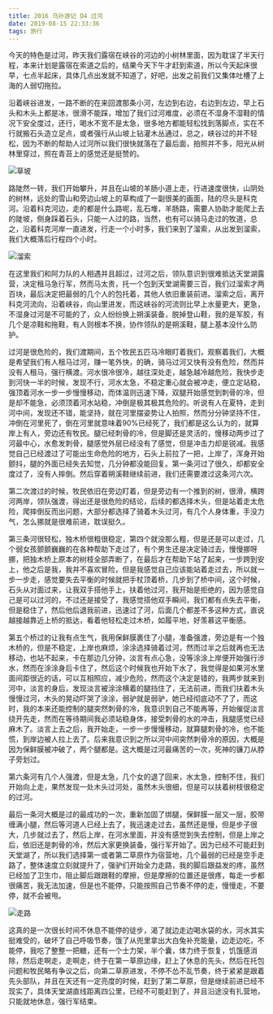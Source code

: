 ```yaml
---
title: 2016 乌孙游记 D4 过河
date: 2019-08-15 22:33:36
tags: 旅行
---
```


今天的特色是过河，昨天我们露宿在峡谷的河边的小树林里面，因为耽误了半天行程，本来计划是露宿在索道之后的，结果今天下午才赶到索道，所以今天起床很早，七点半起床，具体几点出发就不知道了，好吧，出发之前我们又集体吐槽了上海的人弱切拖拉。

沿着峡谷进发，一路不断的在来回渡那条小河，左边到右边，右边到左边，早上石头和木头上都是冰，很滑不能踩，增加了我们过河难度，必须在不湿身不湿鞋的情况下安全度过，还行，喝水不宽不是太急，很多地方都能轻松找到落脚点，实在不行就搬石头造立足点，或者强行从山坡上钻灌木丛通过，总之，峡谷过的并不轻松，因为不断的帮助人过河所以我们很快就落在了最后面，拍照并不多，阳光从树林里穿过，照在青苔上的感觉还是挺赞的。

![草坡](/过河/wusun_grass.jpg)

路陡然一转，我们开始攀升，并且在山坡的羊肠小道上走，行进速度很快，山阴处的树林，远处的雪山和旁边山坡上的草构成了一副很美的画面，陆的尽头是科克河。沿着科克河边，走的都是什么路呢，乱石堆，羊肠路，需要人协助才能爬上去的陡坡，侧身踩着石头，只能一人过的路，当然，也有可以骑马走过的牧道，总之，沿着科克河岸一直进发，行走一个小时多，我们来到了溜索，从出发到溜索，我们大概落后行程四个小时。

![溜索](/过河/wusun_guohe.jpg)

在这里我们和阿力队的人相遇并且超过，过河之后，领队意识到很难抵达天堂湖露营，决定租马急行军，然而马太贵，托一个包到天堂湖需要三百，我们过溜索才两百块，最后决定把最弱的几个人的包托着，其他人依旧重装前进。溜索之后，离开科克河流向，沿着峡谷，向山里进发，而这峡谷的河流则比早上水量更大，更急，不湿身过河是不可能的了，众人纷纷换上朔溪装备，脱掉登山鞋，我的是军胶，有几个是凉鞋和拖鞋，有人则根本不换，协作领队的是朔溪鞋，腿上基本没什么防护。

过河是很危险的，我们渡期间，五个牧民五匹马冷眼盯着我们，观察着我们，大概是希望我们有人租马过河，赚一笔外快，的确，骑马过河又快有没有危险，然而并没有人租马，强行横渡。河水很冷很冷，越往深处走，越急越冷越危险，我快步走到河快一半的时候，发现不行，河水太急，不稳定重心就会被冲走，便立定站稳，强顶着河水一步一步慢慢移动，而体温则迅速下降，双腿开始感觉到刺骨的冷，但是却不能急，必须顶着河水站稳，冲倒是极其极其危险的。听说有人在夏特，走到河中间，发现还不错，能坚持，就在河里摆姿势让人拍照，然而分分钟坚持不住，冲倒在河里死了，倒在河里就意味着90%已经死了，我们都是这么认为的，就算岸上有人，旁边还有牧民。腿已经刺骨的冷，但是脚还是灵活的，慢移动两步过了河最中心，水愈发刺骨，腿感觉外层已经没有了感觉，但是冲击力却是锐减。我感觉自己已经渡过了可能出生命危险的地方，石头上前拉了一把，上岸了，浑身开始颤抖，腿的外面已经失去知觉，几分钟都没能回复。第一条河过了很久，却都安全度过了，没有人摔倒。然后穿着朔溪鞋继续前进，我们还需要渡过这条河六次。

第二次渡过的时候，牧民依旧在旁边盯着，但是旁边有一个推到的树，很滑，横跨河两岸，领队强渡，得出还是很危险的结论，后续的都选择木头，但是站着走太危险，爬摔倒反而出问题，大部分都选择了骑着木头过河，有几个人身体重，手没力气，怎么挪就是很难前进，耽误挺久。

第三条河很轻松，独木桥很粗很稳定，第四个就没那么粗，但是还是可以走过，几个弱女孩颤颤巍巍的在各种帮助下走过了，有个男生还是决定骑过去，慢慢挪呀挪，把独木桥上原本的树枝全部弄断了，在最后才在帮助下站了起来，一步跨到安上，他之后是我，我并不喜欢冒险，但是我感觉自己应该能站着走过去，所以就一步一步走，感觉要失去平衡的时候就把手杖顶着桥，几步到了桥中间，这个时候，石头从对面过来，让我双手搭他手上，扶着他过河，我开始是拒绝的，因为感觉自己是可以过河的，不过还是接受了，我感觉搭他双手瞬间，我们都有点失去平衡，但是稳住了，然后他后退我前进，迅速过了河，后面几个都差不多这种方式，直说越接越靠近上桥的抵达，看着他轻松走过木桥，如履平地，好羡慕这平衡感。

第五个桥过的让我有点生气，我用保鲜膜裹住了小腿，准备强渡，旁边是有一个独木桥的，但是不稳定，上岸也麻烦，涂涂选择骑着过河，然而过半之后就再也无法移动，也站不起来，卡在那边几分钟，淡言有点心急，没等涂涂上岸便开始强行涉水，然而在涂涂身后卡住了，然后这个时候我也开始下水了，我觉得是如果河水里面间距很近的话，可以互相照应，减少危险，然而这个决定是错的，我两步就来到河中，淡言的身后，发现淡言被涂涂横着的腿挡住了，无法前进，而我们扶着木头慢慢过河，木头的晃动吓哭了涂涂，弱驴就是弱驴，她已经彻底动不了了，而这时，我的本来还能控制的腿突然刺骨的冷，我意识到自己不能再等，开始催促淡言绕开先走，然而在等待期间我必须站稳身体，接受刺骨的水的冲击，我腿感觉已经麻木了。淡言上去之后，我开始走，一步一步慢慢移动，就算腿刺骨的冷，也不能慌，到岸边被人拉上去了。后来我意识到之所以河中间突然刺骨冷的原因，大概是因为保鲜膜被冲破了，两个腿都是。这大概是过河最痛苦的一次，死神的镰刀从脖子旁划过。

第六条河有几个人强渡，但是太急，几个女的退了回来，水太急，控制不住，我们开始向上走，果然发现一处木头过河处，虽然木头很细，但是可以扶着树枝很稳定的过河。

最后一条河大概是过的最成功的一次，重新加固了绑腿，保鲜膜一层又一层，胶带缠满小腿，然后等河道人已经上去了，我迅速走过去，虽然还是慢，但是步子很大，几步就过去了，然后上岸，在河水里面，并没有感觉到失去控制，但是上岸之后，依旧还是刺骨的冷，然后大家更换装备，强行军开始了。因为已经不可能赶到天堂湖了，所以我们选择第一或者第二草原作为宿营地，几个最弱的已经是空手走路了，整体速度立刻就提升了，强驴们开始全力走路，我的脚后跟益发的疼，虽然已经加了卫生巾，阻止脚后跟跟鞋的摩擦，但是摩擦的位置还是很疼，每走一步都很痛苦，我无法加速，但是也不能停，只能按照自己节奏不停的走，慢慢走，不要停，就不会被甩。

![走路](/过河/wusun_on_way.jpg)

这真的是一次很长时间不休息不能停的徒步，渴了就边走边喝水袋的水，河水其实挺难受的，破坏了自己呼吸节奏，饿了从兜里拿出大白兔补充能量，边走边吃，不能停，我吃了整整一把糖，还有一个士力架，半个囊，体力终于恢复，饥饿感消除，然后走啊走，走啊走，终于在第一草原边缘，赶上了休息的先头，然后在托包问题和牧民略有争议之后，向第二草原进发，不停不怂不乱节奏，终于紧紧是跟着先头部队，并且在天还有一定亮度的时候，赶到了第二草原，但是继续前进已经不现实了，具体天堂湖直线距离四公里，已经不可能赶到了，并且沿途没有扎营地，只能就地休息，强行军结束。